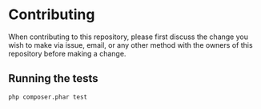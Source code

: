 # Contributing

When contributing to this repository, please first discuss the change you wish to make via issue, email, or any other method with the owners of this repository before making a change.

## Running the tests

```sh
php composer.phar test
```
